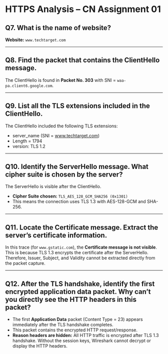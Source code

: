 # HTTPS Analysis – CN Assignment 01

## Q7. What is the name of website?
**Website:** `www.techtarget.com`

---

## Q8. Find the packet that contains the ClientHello message.
The ClientHello is found in **Packet No. 303** with SNI = `waa-pa.client6.google.com`.

---

## Q9. List all the TLS extensions included in the ClientHello.
The ClientHello included the following TLS extensions:

- server_name (SNI = www.techtarget.com)  
- Length = 1794
- version: TLS 1.2

---

## Q10. Identify the ServerHello message. What cipher suite is chosen by the server?
The ServerHello is visible after the ClientHello.  
- **Cipher Suite chosen:** `TLS_AES_128_GCM_SHA256 (0x1301)`  
- This means the connection uses TLS 1.3 with AES-128-GCM and SHA-256.

---

## Q11. Locate the Certificate message. Extract the server’s certificate information.
In this trace (for `www.gstatic.com`), the **Certificate message is not visible**.  
This is because TLS 1.3 encrypts the certificate after the ServerHello.  
Therefore, Issuer, Subject, and Validity cannot be extracted directly from the packet capture.

---

## Q12. After the TLS handshake, identify the first encrypted application data packet. Why can’t you directly see the HTTP headers in this packet?
- The first **Application Data** packet (Content Type = 23) appears immediately after the TLS handshake completes.  
- This packet contains the encrypted HTTP request/response.  
- **Reason headers are hidden:** All HTTP traffic is encrypted after TLS 1.3 handshake. Without the session keys, Wireshark cannot decrypt or display the HTTP headers.
